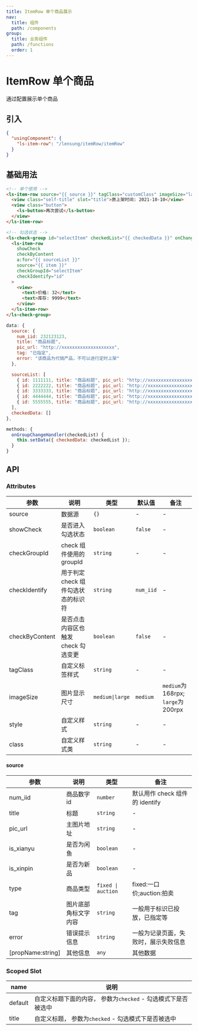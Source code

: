 ```yaml
---
title: ItemRow 单个商品展示
nav:
  title: 组件
  path: /components
group:
  title: 业务组件
  path: /functions
  order: 1
---
```


# ItemRow 单个商品

通过配置展示单个商品

## 引入

```json
{
  "usingComponent": {
    "ls-item-row": "/lensung/itemRow/itemRow"
  }
}
```

## 基础用法

```html
<!-- 单个使用 -->
<ls-item-row source="{{ source }}" tagClass="customClass" imageSize="large">
  <view class="self-title" slot="title">原上架时间: 2021-10-10</view>
  <view class="button">
    <ls-button>再次尝试</ls-button>
  </view>
</ls-item-row>

<!-- 勾选状态 -->
<ls-check-group id="selectItem" checkedList="{{ checkedData }}" onChange="onGroupChangeHandler">
  <ls-item-row
    showCheck
    checkByContent
    a:for="{{ sourceList }}"
    source="{{ item }}"
    checkGroupId="selectItem"
    checkIdentify="id"
  >
    <view>
      <text>价格: 32</text>
      <text>库存: 9999</text>
    </view>
  </ls-item-row>
</ls-check-group>
```

```js
data: {
  source: {
    num_iid: 232123123,
    title: "商品标题",
    pic_url: "http://xxxxxxxxxxxxxxxxxxxx",
    tag: "已指定",
    error: "该商品为代销产品，不可以进行定时上架"
  },

  sourceList: [
    { id: 1111111, title: "商品标题", pic_url: "http://xxxxxxxxxxxxxxxxxxxx" },
    { id: 2222222, title: "商品标题", pic_url: "http://xxxxxxxxxxxxxxxxxxxx" },
    { id: 3333333, title: "商品标题", pic_url: "http://xxxxxxxxxxxxxxxxxxxx" },
    { id: 4444444, title: "商品标题", pic_url: "http://xxxxxxxxxxxxxxxxxxxx" },
    { id: 5555555, title: "商品标题", pic_url: "http://xxxxxxxxxxxxxxxxxxxx" },
  ],
  checkedData: []
},

methods: {
  onGroupChangeHandler(checkedList) {
    this.setData({ checkedData: checkedList });
  }
}
```

## API

### Attributes

| 参数           | 说明                                | 类型            | 默认值    | 备注                                |
| -------------- | ----------------------------------- | --------------- | --------- | ----------------------------------- |
| source         | 数据源                              | `{}`            | -         | -                                   |
| showCheck      | 是否进入勾选状态                    | `boolean`       | `false`   | -                                   |
| checkGroupId   | check 组件使用的 groupId            | `string`        | -         | -                                   |
| checkIdentify  | 用于判定 check 组件勾选状态的标识符 | `string`        | `num_iid` | -                                   |
| checkByContent | 是否点击内容区也触发 check 勾选变更 | `boolean`       | `false`   | -                                   |
| tagClass       | 自定义标签样式                      | `string`        | -         | -                                   |
| imageSize      | 图片显示尺寸                        | `medium\|large` | `medium`  | `medium`为 168rpx; `large`为 200rpx |
| style          | 自定义样式                          | `string`        | -         | -                                   |
| class          | 自定义样式类                        | `string`        | -         | -                                   |

#### source

| 参数              | 说明                 | 类型               | 备注                                 |
| ----------------- | -------------------- | ------------------ | ------------------------------------ |
| num_iid           | 商品数字 id          | `number`           | 默认用作 check 组件的 identify       |
| title             | 标题                 | `string`           | -                                    |
| pic_url           | 主图片地址           | `string`           | -                                    |
| is_xianyu         | 是否为闲鱼           | `boolean`          | -                                    |
| is_xinpin         | 是否为新品           | `boolean`          | -                                    |
| type              | 商品类型             | `fixed \| auction` | fixed:一口价;auction:拍卖            |
| tag               | 图片底部角标文字内容 | `string`           | 一般用于标识已投放，已指定等         |
| error             | 错误提示信息         | `string`           | 一般为记录页面，失败时，展示失败信息 |
| [propName:string] | 其他信息             | `any`              | 其他数据                             |

### Scoped Slot

| name    | 说明                                                          |
| ------- | ------------------------------------------------------------- |
| default | 自定义标题下面的内容， 参数为`checked` - 勾选模式下是否被选中 |
| title   | 自定义标题， 参数为`checked` - 勾选模式下是否被选中           |
